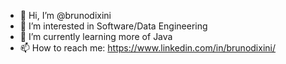 - 👋 Hi, I’m @brunodixini
- 👀 I’m interested in Software/Data Engineering
- 🌱 I’m currently learning more of Java
- 📫 How to reach me: https://www.linkedin.com/in/brunodixini/
